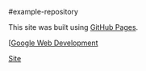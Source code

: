 #example-repository


This site was built using [GitHub Pages](https://pages.github.com/).

[[Google Web Development](https://developers.google.com/web/fundamentals/design-and-ux/animations/animating-between-views)

[Site](https://inessagit.github.io/host-site/)